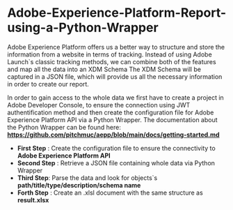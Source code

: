 # Adobe-Experience-Platform-Report-using-a-Python-Wrapper
Adobe Experience Platform offers us a better way to structure and store the information from a website in terms of tracking.
Instead of using Adobe Launch`s classic tracking methods, we can combine both of the features and map all the data into an XDM Schema
The XDM Schema will be captured in a JSON file, which will provide us all the necessary information in order to create our report.

In order to gain access to the whole data we first have to create a project in Adobe Developer Console, to ensure the connection using JWT authentification method and then create the configuration file for Adobe Experience Platform API via a Python Wrapper. The documentation about the Python Wrapper can be found here: **https://github.com/pitchmuc/aepp/blob/main/docs/getting-started.md**

* **First Step** : Create the configuration file to ensure the connectivity to **Adobe Experience Platform API**
* **Second Step** : Retrieve a JSON file containing whole data via Python Wrapper
* **Third Step**: Parse the data and look for objects`s **path/title/type/description/schema name**
* **Forth Step** : Create an .xlsl document with the same structure as **result.xlsx**

